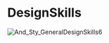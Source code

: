 # DesignSkills


![And_Sty_GeneralDesignSkills6](https://user-images.githubusercontent.com/113012114/197793163-3ec7fff7-0fe5-4e9d-9d6e-aa54f61f8ca2.png)
